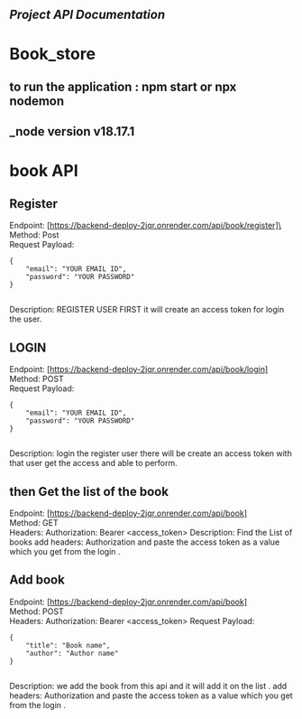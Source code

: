 ## _Project API Documentation_
 
# Book_store
## to run the application : npm start or npx nodemon
_node version v18.17.1
-----------------------------------------------------------------------------------------------------------------------------------------------------------------------------------------------------------
# book API
## Register
Endpoint: [https://backend-deploy-2jqr.onrender.com/api/book/register]\
Method: Post\
Request Payload:
```
{
    "email": "YOUR EMAIL ID",
    "password": "YOUR PASSWORD"
}
 
```
Description: REGISTER USER FIRST it will create an access token for login the user.


 
## LOGIN
Endpoint: [https://backend-deploy-2jqr.onrender.com/api/book/login] \
Method: POST \
Request Payload:
```
{
    "email": "YOUR EMAIL ID",
    "password": "YOUR PASSWORD"
}
 
```
Description: login the register user there will be create an access token with that user get the access and able to perform.
 
## then Get the list of the book 
Endpoint: [https://backend-deploy-2jqr.onrender.com/api/book] \
Method: GET \
Headers:
Authorization: Bearer <access_token>
Description: Find the List of books
add headers: Authorization
and paste the access token as a value which you get from the login .
 
## Add book
Endpoint: [https://backend-deploy-2jqr.onrender.com/api/book] \
Method: POST \
Headers:
Authorization: Bearer <access_token>
Request Payload:
```
{
    "title": "Book name",
    "author": "Author name"
}
 
```
Description: we add the book from this api and it will add it on the list .
add headers: Authorization
and paste the access token as a value which you get from the login .






 

